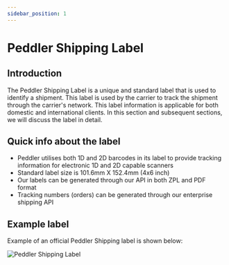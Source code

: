 ```yaml
---
sidebar_position: 1
---
```


# Peddler Shipping Label

## Introduction

The Peddler Shipping Label is a unique and standard label that is used to identify a shipment. This label is used by the carrier to track the shipment through the carrier's network. This label information is applicable for both domestic and international clients. In this section and subsequent sections, we will discuss the label in detail.

## Quick info about the label

- Peddler utilises both 1D and 2D barcodes in its label to provide tracking information for electronic 1D and 2D capable scanners
- Standard label size is 101.6mm X 152.4mm (4x6 inch)
- Our labels can be generated through our API in both ZPL and PDF format
- Tracking numbers (orders) can be generated through our enterprise shipping API

## Example label

Example of an official Peddler Shipping label is shown below:

![Peddler Shipping Label](/img/peddler-shipping-label-example.png)